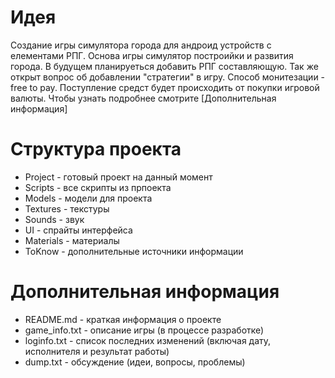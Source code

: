 # Идея
Создание игры симулятора города для андроид устройств с елементами РПГ. Основа игры симулятор построийки и развития города. В будущем планируеться добавить РПГ составляющую. Так же открыт вопрос об добавлении "стратегии" в игру. Способ монитезации - free to pay. Поступление средст будет происходить от покупки игровой валюты. Чтобы узнать подробнее смотрите [Дополнительная информация]

# Структура проекта
* Project - готовый проект на данный момент
* Scripts - все скрипты из прпоекта
* Models - модели для проекта
* Textures - текстуры
* Sounds - звук
* UI - спрайты интерфейса
* Materials - материалы
* ToKnow - дополнительные источники информации

# Дополнительная информация
* README.md - краткая информация о проекте
* game_info.txt - описание игры (в процессе разработке)
* loginfo.txt - список последних изменений (включая дату, исполнителя и результат работы)
* dump.txt - обсуждение (идеи, вопросы, проблемы)
